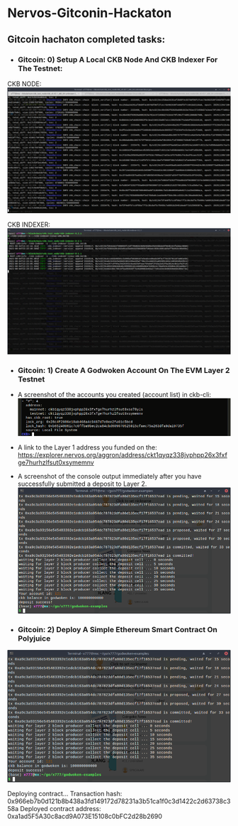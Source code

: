 # Nervos-Gitconin-Hackaton

## Gitcoin hachaton completed tasks:

* ### Gitcoin: 0) Setup A Local CKB Node And CKB Indexer For The Testnet:
CKB NODE: 
![Screenshot of Local Node](https://github.com/x777/Nervos-Gitconin-Hackaton/blob/main/Setup%20a%20Local%20CKB%20Node%20and%20CKB%20Indexer/Local_node.png)

CKB INDEXER:
![Screenshot of Indexer](https://github.com/x777/Nervos-Gitconin-Hackaton/blob/main/Setup%20a%20Local%20CKB%20Node%20and%20CKB%20Indexer/Indexer.png)


* ### Gitcoin: 1) Create A Godwoken Account On The EVM Layer 2 Testnet

* A screenshot of the accounts you created (account list) in ckb-cli:
![Screenshot of account list](https://github.com/x777/Nervos-Gitconin-Hackaton/blob/main/Create%20A%20Godwoken%20Account%20On%20The%20EVM%20Layer%202%20Testnet/account_list.png)

* A link to the Layer 1 address you funded on the:
https://explorer.nervos.org/aggron/address/ckt1qyqz338jvphpp26x3fxfge7hurhzlfsut0xsymemnv

* A screenshot of the console output immediately after you have successfully submitted a deposit to Layer 2.
![Screenshot of deposit Layer 2](https://github.com/x777/Nervos-Gitconin-Hackaton/blob/main/Create%20A%20Godwoken%20Account%20On%20The%20EVM%20Layer%202%20Testnet/deposit.png)


* ### Gitcoin: 2) Deploy A Simple Ethereum Smart Contract On Polyjuice

![Screenshot of deposit Layer 2](https://github.com/x777/Nervos-Gitconin-Hackaton/blob/main/Create%20A%20Godwoken%20Account%20On%20The%20EVM%20Layer%202%20Testnet/deposit.png)

Deploying contract...
Transaction hash: 0x966eb7b0d121b8b438a3fd149172d78231a3b51ca1f0c3d1422c2d63738c358a
Deployed contract address: 0xa1ad5F5A30c8acd9A073E15108c0bFC2d28b2690

